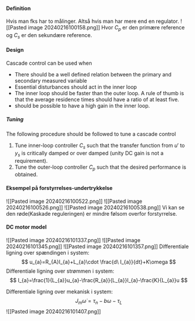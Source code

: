 #### Definition
Hvis man fks har to målinger. Altså hvis man har mere end en regulator.
![[Pasted image 20240216100158.png]]
Hvor $C_{p}$ er den primære reference og $C_{s}$ er den sekundære reference.

#### Design
Cascade control can be used when
* There should be a well defined relation between the primary and secondary measured variable
* Essential disturbances should act in the inner loop
* The inner loop should be faster than the outer loop. A rule of thumb is that the average residence times should have a ratio of at least five.
* should be possible to have a high gain in the inner loop.
##### Tuning
The following procedure should be followed to tune a cascade control
1. Tune inner-loop controller $C_{s}$ such that the transfer function from $u'$ to $y_{s}$ is critically
damped or over damped (unity DC gain is not a requirement).
2. Tune the outer-loop controller $C_{p}$ such that the desired performance is obtained.
#### Eksempel på forstyrrelses-undertrykkelse
![[Pasted image 20240216100522.png]]
![[Pasted image 20240216100526.png]]
![[Pasted image 20240216100538.png]]
Vi kan se den røde(Kaskade reguleringen) er mindre følsom overfor forstyrrelse.

#### DC motor model
![[Pasted image 20240216101337.png]]
![[Pasted image 20240216101345.png]]
![[Pasted image 20240216101357.png]]
Differentiale ligning over spændingen i system:
$$
u_{a}=R_{A}I_{a}+L_{a}\cdot \frac{d\ I_{a}}{dt}+K\omega
$$
Differentiale ligning over strømmen i system:
$$
I_{a}=\frac{1}{L_{a}}u_{a}-\frac{R_{a}}{L_{a}}I_{a}-\frac{K}{L_{a}}u
$$

Differentiale ligning over mekanisk i system:
$$
J_{m}\dot{\omega}=\tau_{n}-b\omega -\tau_{L}
$$
![[Pasted image 20240216101407.png]]


